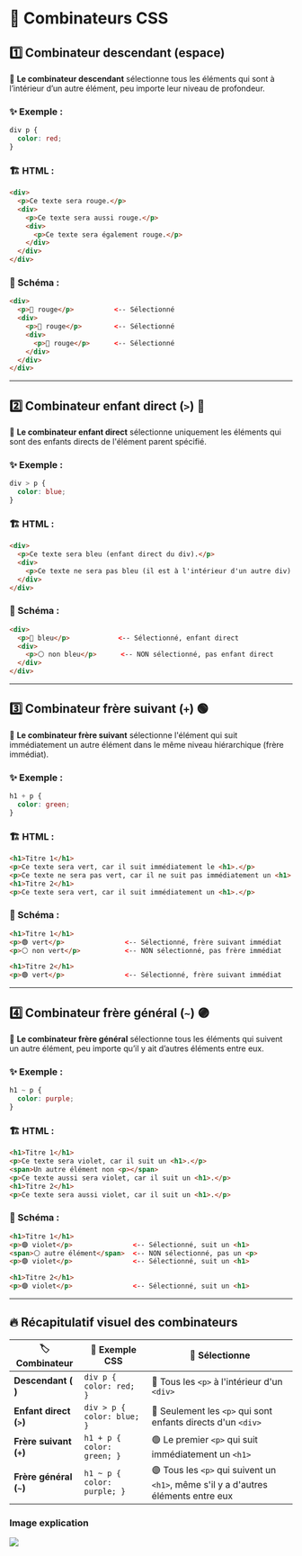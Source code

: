 # 🌈 Combinateurs CSS

## 1️⃣ Combinateur descendant (espace)

🔹 **Le combinateur descendant** sélectionne tous les éléments qui sont à l’intérieur d’un autre élément, peu importe leur niveau de profondeur.

### ✨ Exemple :

```css
div p {
  color: red;
}
```

### 🏗️ HTML :

```html
<div>
  <p>Ce texte sera rouge.</p>
  <div>
    <p>Ce texte sera aussi rouge.</p>
    <div>
      <p>Ce texte sera également rouge.</p>
    </div>
  </div>
</div>
```

### 🎨 Schéma :

```html
<div>
  <p>🔴 rouge</p>          <-- Sélectionné
  <div>
    <p>🔴 rouge</p>        <-- Sélectionné
    <div>
      <p>🔴 rouge</p>      <-- Sélectionné
    </div>
  </div>
</div>
```

---

## 2️⃣ Combinateur enfant direct (`>`) 🔵

🔹 **Le combinateur enfant direct** sélectionne uniquement les éléments qui sont des enfants directs de l'élément parent spécifié.

### ✨ Exemple :

```css
div > p {
  color: blue;
}
```

### 🏗️ HTML :

```html
<div>
  <p>Ce texte sera bleu (enfant direct du div).</p>
  <div>
    <p>Ce texte ne sera pas bleu (il est à l'intérieur d'un autre div).</p>
  </div>
</div>
```

### 🎨 Schéma :

```html
<div>
  <p>🔵 bleu</p>            <-- Sélectionné, enfant direct
  <div>
    <p>⚪ non bleu</p>      <-- NON sélectionné, pas enfant direct
  </div>
</div>
```

---

## 3️⃣ Combinateur frère suivant (`+`) 🟢

🔹 **Le combinateur frère suivant** sélectionne l'élément qui suit immédiatement un autre élément dans le même niveau hiérarchique (frère immédiat).

### ✨ Exemple :

```css
h1 + p {
  color: green;
}
```

### 🏗️ HTML :

```html
<h1>Titre 1</h1>
<p>Ce texte sera vert, car il suit immédiatement le <h1>.</p>
<p>Ce texte ne sera pas vert, car il ne suit pas immédiatement un <h1>.</p>
<h1>Titre 2</h1>
<p>Ce texte sera vert, car il suit immédiatement un <h1>.</p>
```

### 🎨 Schéma :

```html
<h1>Titre 1</h1>
<p>🟢 vert</p>               <-- Sélectionné, frère suivant immédiat
<p>⚪ non vert</p>           <-- NON sélectionné, pas frère immédiat

<h1>Titre 2</h1>
<p>🟢 vert</p>               <-- Sélectionné, frère suivant immédiat
```

---


## 4️⃣ Combinateur frère général (`~`) 🟣

🔹 **Le combinateur frère général** sélectionne tous les éléments qui suivent un autre élément, peu importe qu’il y ait d’autres éléments entre eux.

### ✨ Exemple :

```css
h1 ~ p {
  color: purple;
}
```

### 🏗️ HTML :

```html
<h1>Titre 1</h1>
<p>Ce texte sera violet, car il suit un <h1>.</p>
<span>Un autre élément non <p></span>
<p>Ce texte aussi sera violet, car il suit un <h1>.</p>
<h1>Titre 2</h1>
<p>Ce texte sera aussi violet, car il suit un <h1>.</p>
```

### 🎨 Schéma :

```html
<h1>Titre 1</h1>
<p>🟣 violet</p>               <-- Sélectionné, suit un <h1>
<span>⚪ autre élément</span>  <-- NON sélectionné, pas un <p>
<p>🟣 violet</p>               <-- Sélectionné, suit un <h1>

<h1>Titre 2</h1>
<p>🟣 violet</p>               <-- Sélectionné, suit un <h1>
```

---

## 🔥 Récapitulatif visuel des combinateurs

| 🏷️ Combinateur          | 🎨 Exemple CSS             | 🎯 Sélectionne |
|----------------------|--------------------------|-------------|
| **Descendant (` `)**  | `div p { color: red; }`  | 🔴 Tous les `<p>` à l'intérieur d'un `<div>` |
| **Enfant direct (`>`)** | `div > p { color: blue; }` | 🔵 Seulement les `<p>` qui sont enfants directs d'un `<div>` |
| **Frère suivant (`+`)** | `h1 + p { color: green; }` | 🟢 Le premier `<p>` qui suit immédiatement un `<h1>` |
| **Frère général (`~`)** | `h1 ~ p { color: purple; }` | 🟣 Tous les `<p>` qui suivent un `<h1>`, même s'il y a d'autres éléments entre eux |

### Image explication

<img src="https://guinatal.github.io/images/posts/Combinators.png">